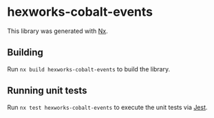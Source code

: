 # hexworks-cobalt-events

This library was generated with [Nx](https://nx.dev).

## Building

Run `nx build hexworks-cobalt-events` to build the library.

## Running unit tests

Run `nx test hexworks-cobalt-events` to execute the unit tests via [Jest](https://jestjs.io).
